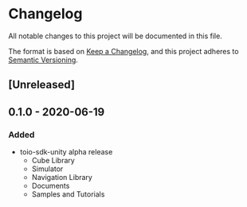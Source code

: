 # Changelog

All notable changes to this project will be documented in this file.

The format is based on [Keep a Changelog](https://keepachangelog.com/en/1.0.0/),
and this project adheres to [Semantic Versioning](https://semver.org/spec/v2.0.0.html).

## [Unreleased]

## 0.1.0 - 2020-06-19

### Added

- toio-sdk-unity alpha release
  - Cube Library
  - Simulator
  - Navigation Library
  - Documents
  - Samples and Tutorials
